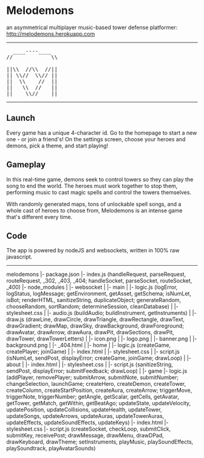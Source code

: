 # Melodemons

an asymmetrical multiplayer music-based tower defense platformer: http://melodemons.herokuapp.com

---
<pre>
  ____----____  
//            \\
                
||\\  //\\  //||
|| \\//  \\// ||
||  \\    //  ||
||   \\  //   ||
||    \\//    ||
</pre>
---

## Launch
Every game has a unique 4-character id. Go to the homepage to start a new one - or join a friend's!
On the settings screen, choose your heroes and demons, pick a theme, and start playing!

## Gameplay
In this real-time game, demons seek to control towers so they can play the song to end the world. The heroes must work together to stop them, performing music to cast magic spells and control the towers themselves.

With randomly generated maps, tons of unlockable spell songs, and a whole cast of heroes to choose from, Melodemons is an intense game that's different every time.

## Code
The app is powered by nodeJS and websockets, written in 100% raw javascript. 

---

melodemons
|- package.json
|- index.js (handleRequest, parseRequest, routeRequest, \_302, \_403, \_404; handleSocket, parseSocket, routeSocket, \_400)
|- node_modules
|   |- websocket
|
|- main
|   |- logic.js (logError, logStatus, logMessage; getEnvironment, getAsset, getSchema; isNumLet, isBot; renderHTML, sanitizeString, duplicateObject; generateRandom, chooseRandom, sortRandom; determineSession, cleanDatabase)
|   |- stylesheet.css
|   |- audio.js (buildAudio; buildInstrument, getInstruments)
|   |- draw.js (drawLine, drawCircle, drawTriangle, drawRectangle, drawText, drawGradient; drawMap, drawSky, drawBackground, drawForeground; drawAvatar, drawArrow, drawAura, drawPit, drawSections, drawPit, drawTower, drawTowerLetters)
|   |- icon.png
|   |- logo.png
|   |- banner.png
|   |- background.png
|   |- \_404.html
|
|- home
|   |- logic.js (createGame, createPlayer; joinGame)
|   |- index.html
|   |- stylesheet.css
|   |- script.js (isNumLet, sendPost, displayError; createGame, joinGame; drawLoop)
|
|- about
|   |- index.html
|   |- stylesheet.css
|   |- script.js (sanitizeString, sendPost, displayError; submitFeedback; drawLoop)
|
|- game
    |- logic.js (addPlayer, removePlayer; submitArrow, submitNote, submitNumber; changeSelection, launchGame; createHero, createDemon, createTower, createColumn, createStartPosition, createAura, createArrow; triggerMove, triggerNote, triggerNumber; getAngle, getScalar, getCells, getAvatar, getTower, getMatch, getWithin, getBeatAgo; updateState, updateVelocity, updatePosition, updateCollisions, updateHealth, updateTower, updateSongs, updateArrows, updateAuras, updateTowerAuras, updateEffects, updateSoundEffects, updateKeys)
    |- index.html
    |- stylesheet.css
    |- script.js (createSocket, checkLoop, submitClick, submitKey, receivePost; drawMessage, drawMenu, drawDPad, drawKeyboard, drawTheme; setInstruments, playMusic, playSoundEffects, playSoundtrack, playAvatarSounds)

